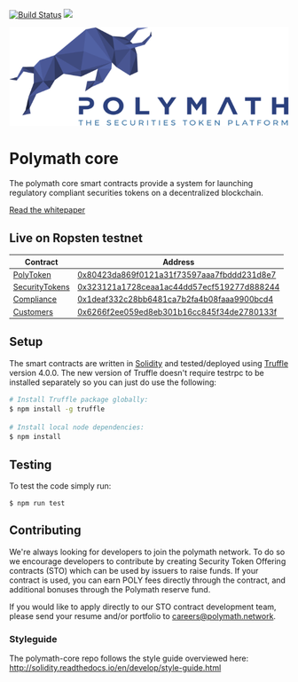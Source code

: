 [![Build Status](https://travis-ci.com/PolymathNetwork/polymath-core.svg?token=Urvmqzpy4pAxp6EpzZd6&branch=master)](https://travis-ci.com/PolymathNetwork/polymath-core)
<img src="https://img.shields.io/badge/chat-telegram-blue.svg" href="https://t.me/polymathnetwork">

<!--img src="https://img.shields.io/badge/bounties-1,000,000-green.svg" href="/issues-->

![Polymath](Polymath.png)

# Polymath core

The polymath core smart contracts provide a system for launching regulatory
compliant securities tokens on a decentralized blockchain.

[Read the whitepaper](whitepaper.pdf)

## Live on Ropsten testnet

| Contract                                         | Address                                                                                                                       |
| ------------------------------------------------ | ----------------------------------------------------------------------------------------------------------------------------- |
| [PolyToken](./contracts/PolyToken.sol)           | [0x80423da869f0121a31f73597aaa7fbddd231d8e7](https://ropsten.etherscan.io/address/0x80423da869f0121a31f73597aaa7fbddd231d8e7) |
| [SecurityTokens](./contracts/SecurityTokens.sol) | [0x323121a1728ceaa1ac44dd57ecf519277d888244](https://ropsten.etherscan.io/address/0x323121a1728ceaa1ac44dd57ecf519277d888244) |
| [Compliance](./contracts/Compliance.sol)         | [0x1deaf332c28bb6481ca7b2fa4b08faaa9900bcd4](https://ropsten.etherscan.io/address/0x1deaf332c28bb6481ca7b2fa4b08faaa9900bcd4) |
| [Customers](./contracts/Customers.sol)           | [0x6266f2ee059ed8eb301b16cc845f34de2780133f](https://ropsten.etherscan.io/address/0x6266f2ee059ed8eb301b16cc845f34de2780133f) |

## Setup

The smart contracts are written in [Solidity][solidity] and tested/deployed
using [Truffle][truffle] version 4.0.0. The new version of Truffle doesn't
require testrpc to be installed separately so you can just do use the following:

```bash
# Install Truffle package globally:
$ npm install -g truffle

# Install local node dependencies:
$ npm install
```

## Testing

To test the code simply run:

```
$ npm run test
```

## Contributing

We're always looking for developers to join the polymath network. To do so we
encourage developers to contribute by creating Security Token Offering contracts
(STO) which can be used by issuers to raise funds. If your contract is used, you
can earn POLY fees directly through the contract, and additional bonuses through
the Polymath reserve fund.

If you would like to apply directly to our STO contract development team, please
send your resume and/or portfolio to careers@polymath.network.

### Styleguide

The polymath-core repo follows the style guide overviewed here:
http://solidity.readthedocs.io/en/develop/style-guide.html

[polymath]: https://polymath.network
[ethereum]: https://www.ethereum.org/
[solidity]: https://solidity.readthedocs.io/en/develop/
[truffle]: http://truffleframework.com/
[testrpc]: https://github.com/ethereumjs/testrpc
